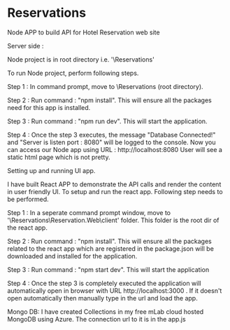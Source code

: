 # Reservations
Node APP to build API for Hotel Reservation web site

Server side :

Node project is in root directory i.e. '\Reservations'

To run Node project, perform following steps.

Step 1 : In command prompt,   move to \Reservations (root directory).

Step 2 : Run command : "npm install". This will ensure all the packages need for this app is installed.

Step 3 : Run command : "npm run dev". This will start the application.

Step 4 : Once the step 3 executes, the message "Database Connected!" and "Server is listen port : 8080" will be logged to the console. Now you can access our Node app using URL : http://localhost:8080
User will see a static html page which is not pretty.


Setting up and running UI app.

I have built React APP to demonstrate the API calls and render the content in user friendly UI. 
To setup and run the react app. Following step needs to be performed.

Step 1 : In a seperate command prompt window, move to '\Reservations\Reservation.Web\client' folder. This folder is the root dir of the react app.

Step 2 : Run command : "npm install". This will ensure all the packages related to the react app which are registered in the package.json will be downloaded and installed for the application.

Step 3 : Run command : "npm start dev". This will start the application 

Step 4 : Once the step 3 is completely executed the application will automatically open in browser with URL http://localhost:3000 . If it doesn't open automatically then manually type in the url and load the app. 


Mongo DB:
I have created Collections in my free mLab cloud hosted MongoDB using Azure. The connection url to it is in the app.js
